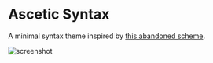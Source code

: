 # Ascetic Syntax
A minimal syntax theme inspired by [this abandoned scheme](https://github.com/hartator/no-syntax-highlighting-syntax).

![screenshot](https://user-images.githubusercontent.com/1669027/39238527-20b8e10e-4887-11e8-8662-9d28a592e13f.png)
